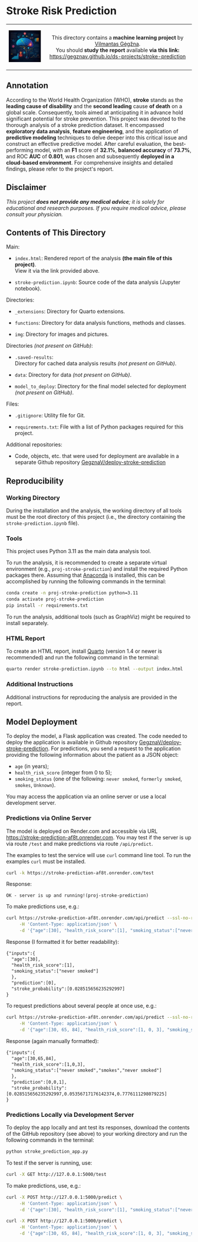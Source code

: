 # Stroke Risk Prediction

<table width="100%">
  <tr>
  <td width="20%">
  <p align="center">
  
  <img src="img/logo-mini.png">

  </p>
  </td> 
  <td width="80%" align="center">
  
  This directory contains a **machine learning project** by [Vilmantas Gėgžna](https://github.com/GegznaV).  
You should **study the report** available **via this link:**  
<https://gegznav.github.io/ds-projects/stroke-prediction>   

  </td>
  </tr>
</table>

## Annotation


According to the World Health Organization (WHO), **stroke** stands as the **leading cause of disability** and the **second leading** cause **of death** on a global scale. Consequently, tools aimed at anticipating it in advance hold significant potential for stroke prevention. This project was devoted to the thorough analysis of a stroke prediction dataset. It encompassed **exploratory data analysis**, **feature engineering**, and the application of **predictive modeling** techniques to delve deeper into this critical issue and construct an effective predictive model. After careful evaluation, the best-performing model, with an **F1** score of **32.1%**, **balanced accuracy** of **73.7%**, and ROC **AUC** of **0.801**, was chosen and subsequently **deployed in a cloud-based environment**. For comprehensive insights and detailed findings, please refer to the project's report.


## Disclaimer

*This project **does not provide any medical advice**; it is solely for educational and research purposes. If you require medical advice, please consult your physician.*


## Contents of This Directory


Main:


- `index.html`:
Rendered report of the analysis **(the main file of this project)**.  
View it via the link provided above.

- `stroke-prediction.ipynb`:
Source code of the data analysis (Jupyter notebook).


Directories:

- `_extensions`:
Directory for Quarto extensions.

- `functions`:
Directory for data analysis functions, methods and classes.

- `img`:
Directory for images and pictures.


Directories *(not present on GitHub)*:

- `.saved-results`:  
Directory for cached data analysis results *(not present on GitHub)*.

- `data`:
Directory for data *(not present on GitHub)*.

- `model_to_deploy`:
Directory for the final model selected for deployment *(not present on GitHub)*.


Files:

- `.gitignore`:
Utility file for Git.

- `requirements.txt`: 
File with a list of Python packages required for this project.

Additional repositories:

- Code, objects, etc. that were used for deployment are available in a separate Github repository [GegznaV/deploy-stroke-prediction](https://github.com/GegznaV/deploy-stroke-prediction)  
  

## Reproducibility
### Working Directory

During the installation and the analysis, the working directory of all tools must be the root directory of this project 
(i.e., the directory containing the `stroke-prediction.ipynb` file).

### Tools

This project uses Python 3.11 as the main data analysis tool.

To run the analysis, it is recommended to create a separate virtual environment 
(e.g., `proj-stroke-prediction`) 
and install the required Python packages there.
Assuming that [Anaconda](https://www.anaconda.com/download) is installed, this can be accomplished by running the following commands in the terminal:

```bash
conda create -n proj-stroke-prediction python=3.11
conda activate proj-stroke-prediction
pip install -r requirements.txt
```

To run the analysis, additional tools (such as GraphViz) might be required to install separately.

### HTML Report

To create an HTML report, install [Quarto](https://quarto.org/docs/download/) (version 1.4 or newer is recommended) and run the following command in the terminal:

```bash
quarto render stroke-prediction.ipynb --to html --output index.html
```

### Additional Instructions

Additional instructions for reproducing the analysis are provided in the report.


## Model Deployment

To deploy the model, a Flask application was created. The code needed to deploy the application is available in Github repository [GegznaV/deploy-stroke-prediction](https://github.com/GegznaV/deploy-stroke-prediction). 
For predictions, you send a request to the application providing the following information about the patient as a JSON object:

- `age` (in years);
- `health_risk_score` (integer from 0 to 5);
- `smoking_status` (one of the following: `never smoked`, `formerly smoked`, `smokes`, `Unknown`).

You may access the application via an online server or use a local development server.

### Predictions via Online Server

The model is deployed on Render.com and accessible via URL <https://stroke-prediction-af8t.onrender.com>. 
You may test if the server is up via route `/test` and make predictions via route `/api/predict`. 


The examples to test the service will use `curl` command line tool.
To run the examples `curl` must be installed.


```bash
curl -k https://stroke-prediction-af8t.onrender.com/test
```
Response:
```
OK - server is up and running!(proj-stroke-prediction) 
```


To make predictions use, e.g.:
```bash
curl https://stroke-prediction-af8t.onrender.com/api/predict --ssl-no-revoke \
     -H 'Content-Type: application/json' \
     -d '{"age":[30], "health_risk_score":[1], "smoking_status":["never smoked"]}'
```
Response (I formatted it for better readability):
```
{"inputs":{
  "age":[30],
  "health_risk_score":[1],
  "smoking_status":["never smoked"]
  },
  "prediction":[0],
  "stroke_probability":[0.028515656235292997]
}
```

To request predictions about several people at once use, e.g.:
```bash
curl https://stroke-prediction-af8t.onrender.com/api/predict --ssl-no-revoke \
     -H 'Content-Type: application/json' \
     -d '{"age":[30, 65, 84], "health_risk_score":[1, 0, 3], "smoking_status":["never smoked", "smokes", "never smoked"]}'
```
Response (again manually formatted):
```
{"inputs":{
  "age":[30,65,84],
  "health_risk_score":[1,0,3],
  "smoking_status":["never smoked","smokes","never smoked"]
  },
  "prediction":[0,0,1],
  "stroke_probability":[0.028515656235292997,0.05356717176142374,0.7776111298079225]
}
```

### Predictions Locally via Development Server

To deploy the app locally and ant test its responses, download the contents of the GitHub repository (see above) to your working directory and run the following commands in the terminal:

```bash
python stroke_prediction_app.py
```

To test if the server is running, use:
```bash
curl -X GET http://127.0.0.1:5000/test
```

To make predictions, use, e.g.:
```bash
curl -X POST http://127.0.0.1:5000/predict \
     -H 'Content-Type: application/json' \
     -d '{"age":[30], "health_risk_score":[1], "smoking_status":["never smoked"]}'
```

```bash
curl -X POST http://127.0.0.1:5000/predict \
     -H 'Content-Type: application/json' \
     -d '{"age":[30, 65, 84], "health_risk_score":[1, 0, 3], "smoking_status":["never smoked", "smokes", "never smoked"]}'
```
